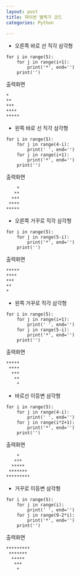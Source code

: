 ```yaml
--- 
layout: post
title: 파이썬 별찍기 코드
categories: Python
 
---
```


* 오른쪽 바로 선 직각 삼각형 

```
for i in range(5):
	for j in range(i+1):
		print('*', end='')
	print('')
```
출력화면	

```
*
**
***
****
*****
```

* 왼쪽 바로 선 직각 삼각형

```
for i in range(5):
	for j in range(4-i):
		print(' ', end='')
	for j in range(i+1):
		print('*', end='')
	print('')
```

출력화면

```
    *
   **
  ***
 ****
*****
```

* 오른쪽 거꾸로 직각 삼각형

```
for i in range(5):
	for j in range(5-i):
		print('*', end='')
	print('')
```

출력화면

```	
*****
****
***
**
*
```

* 왼쪽 거꾸로 직각 삼각형

```
for i in range(5):
    for j in range(i+1):
        print(' ', end='')
    for j in range(5-i):
        print('*', end='')
    print('')
```

출력화면

```
*****
 ****
  ***
   **
    *
```

* 바로선 이등변 삼각형

```
for i in range(5):
	for j in range(4-i):
		print(' ', end='')
	for j in range(i*2+1):
		print('*', end='')
	print('')
```
출력화면

```
    *
   ***
  *****
 *******
*********
```

* 거꾸로 이등변 삼각형

```
for i in range(5):
	for j in range(i):
		print(' ', end='')
	for j in range(9-2*i):
		print('*', end='')
	print('')
```

출력화면 

```
*********
 *******
  *****
   ***
    *
```
